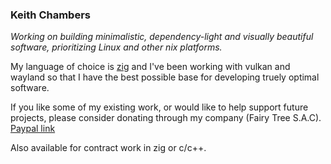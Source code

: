 ### Keith Chambers

*Working on building minimalistic, dependency-light and visually beautiful software, prioritizing Linux and other nix platforms.*

My language of choice is [zig](https://ziglang.org) and I've been working with vulkan and wayland so that I have the best possible base for developing truely optimal software. 

If you like some of my existing work, or would like to help support future projects, please consider donating through my company (Fairy Tree S.A.C). [Paypal link](https://www.paypal.com/paypalme/fairytreesoftware)

Also available for contract work in zig or c/c++.
